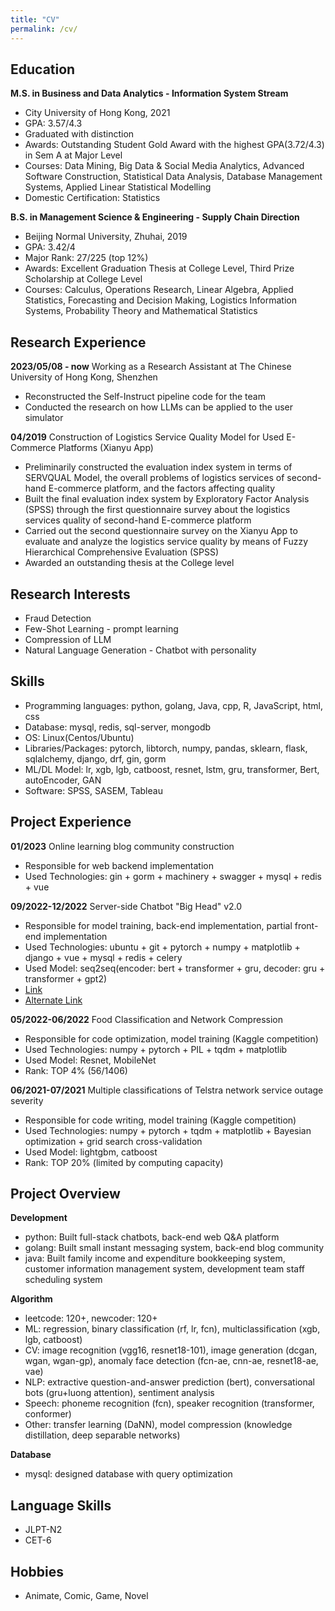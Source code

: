 ```yaml
---
title: "CV"
permalink: /cv/
---
```

<!-- {% include base_path %} -->

## Education
**M.S. in Business and Data Analytics - Information System Stream**
* City University of Hong Kong, 2021
* GPA: 3.57/4.3
* Graduated with distinction
* Awards: Outstanding Student Gold Award with the highest GPA(3.72/4.3) in Sem A at Major Level
* Courses: Data Mining, Big Data & Social Media Analytics, Advanced Software Construction, Statistical Data Analysis, Database Management Systems, Applied Linear Statistical Modelling
* Domestic Certification: Statistics

**B.S. in Management Science & Engineering - Supply Chain Direction**
* Beijing Normal University, Zhuhai, 2019
* GPA: 3.42/4 
* Major Rank: 27/225 (top 12%)
* Awards: Excellent Graduation Thesis at College Level, Third Prize Scholarship at College Level
* Courses: Calculus, Operations Research, Linear Algebra, Applied Statistics, Forecasting and Decision Making, Logistics Information Systems, Probability Theory and Mathematical Statistics 
<!-- * Ph.D in Version Control Theory, GitHub University, 2018 (expected) -->

## Research Experience
**2023/05/08 - now** Working as a Research Assistant at The Chinese University of Hong Kong, Shenzhen
* Reconstructed the Self-Instruct pipeline code for the team
* Conducted the research on how LLMs can be applied to the user simulator

**04/2019** Construction of Logistics Service Quality Model for Used E-Commerce Platforms (Xianyu App)
* Preliminarily constructed the evaluation index system in terms of SERVQUAL Model, the overall problems of logistics services of second-hand E-commerce platform, and the factors affecting quality
* Built the final evaluation index system by Exploratory Factor Analysis (SPSS) through the first questionnaire survey about the logistics services quality of second-hand E-commerce platform
* Carried out the second questionnaire survey on the Xianyu App to evaluate and analyze the logistics service quality by means of Fuzzy Hierarchical Comprehensive Evaluation (SPSS)
* Awarded an outstanding thesis at the College level

## Research Interests
* Fraud Detection
* Few-Shot Learning - prompt learning
* Compression of LLM
* Natural Language Generation - Chatbot with personality

## Skills
* Programming languages: python, golang, Java, cpp, R, JavaScript, html, css
* Database: mysql, redis, sql-server, mongodb
* OS: Linux(Centos/Ubuntu)
* Libraries/Packages: pytorch, libtorch, numpy, pandas, sklearn, flask, sqlalchemy, django, drf, gin, gorm
* ML/DL Model: lr, xgb, lgb, catboost, resnet, lstm, gru, transformer, Bert, autoEncoder, GAN
* Software: SPSS, SASEM, Tableau

## Project Experience
**01/2023** Online learning blog community construction
* Responsible for web backend implementation 
* Used Technologies: gin + gorm + machinery + swagger + mysql + redis + vue

**09/2022-12/2022** Server-side Chatbot "Big Head" v2.0
* Responsible for model training, back-end implementation, partial front-end implementation
* Used Technologies: ubuntu + git + pytorch + numpy + matplotlib + django + vue + mysql + redis + celery
* Used Model: seq2seq(encoder: bert + transformer + gru, decoder: gru + transformer + gpt2)
* [Link](https://renatz.github.io/project/)
* [Alternate Link](https://docs.qq.com/pdf/DQWh1Um1hdURZVFpP)
 
**05/2022-06/2022** Food Classification and Network Compression
* Responsible for code optimization, model training (Kaggle competition)
* Used Technologies: numpy + pytorch + PIL + tqdm + matplotlib
* Used Model: Resnet, MobileNet
* Rank: TOP 4% (56/1406)
 
**06/2021-07/2021** Multiple classifications of Telstra network service outage severity 
* Responsible for code writing, model training (Kaggle competition)
* Used Technologies: numpy + pytorch + tqdm + matplotlib + Bayesian optimization + grid search cross-validation
* Used Model: lightgbm, catboost
* Rank: TOP 20% (limited by computing capacity)
 
## Project Overview
**Development**
* python: Built full-stack chatbots, back-end web Q&A platform
* golang: Built small instant messaging system, back-end blog community
* java: Built family income and expenditure bookkeeping system, customer information management system, development team staff scheduling system

**Algorithm**
* leetcode: 120+, newcoder: 120+
* ML: regression, binary classification (rf, lr, fcn), multiclassification (xgb, lgb, catboost)
* CV: image recognition (vgg16, resnet18-101), image generation (dcgan, wgan, wgan-gp), anomaly face detection (fcn-ae, cnn-ae, resnet18-ae, vae)
* NLP: extractive question-and-answer prediction (bert), conversational bots (gru+luong attention), sentiment analysis
* Speech: phoneme recognition (fcn), speaker recognition (transformer, conformer)
* Other: transfer learning (DaNN), model compression (knowledge distillation, deep separable networks)

**Database**
* mysql: designed database with query optimization

## Language Skills
*  JLPT-N2
*  CET-6

## Hobbies
*  Animate, Comic, Game, Novel
  
<!-- Work experience
======
* Summer 2015: Research Assistant
  * Github University
  * Duties included: Tagging issues
  * Supervisor: Professor Git

* Fall 2015: Research Assistant
  * Github University
  * Duties included: Merging pull requests
  * Supervisor: Professor Hub
  

Publications
======
  <ul>{% for post in site.publications %}
    {% include archive-single-cv.html %}
  {% endfor %}</ul>
  
Talks
======
  <ul>{% for post in site.talks %}
    {% include archive-single-talk-cv.html %}
  {% endfor %}</ul>
  
Teaching
======
  <ul>{% for post in site.teaching %}
    {% include archive-single-cv.html %}
  {% endfor %}</ul>
  
Service and leadership
======
* Currently signed in to 43 different slack teams -->
